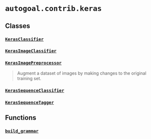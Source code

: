 # `autogoal.contrib.keras`

## Classes

### [`KerasClassifier`](../autogoal.contrib.keras.KerasClassifier)
### [`KerasImageClassifier`](../autogoal.contrib.keras.KerasImageClassifier)
### [`KerasImagePreprocessor`](../autogoal.contrib.keras.KerasImagePreprocessor)
> Augment a dataset of images by making changes to the original training set.

### [`KerasSequenceClassifier`](../autogoal.contrib.keras.KerasSequenceClassifier)
### [`KerasSequenceTagger`](../autogoal.contrib.keras.KerasSequenceTagger)

## Functions

### [`build_grammar`](../autogoal.contrib.keras.build_grammar)

